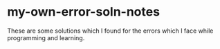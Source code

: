 # my-own-error-soln-notes
These are some solutions which I found for the errors which I face while programming and learning.
